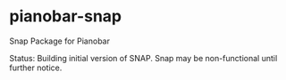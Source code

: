 # pianobar-snap
Snap Package for Pianobar

Status:  Building initial version of SNAP.  Snap may be non-functional until further notice.

